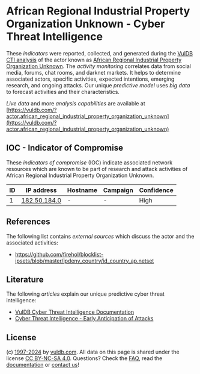 # African Regional Industrial Property Organization Unknown - Cyber Threat Intelligence

These _indicators_ were reported, collected, and generated during the [VulDB CTI analysis](https://vuldb.com/?kb.cti) of the actor known as [African Regional Industrial Property Organization Unknown](https://vuldb.com/?actor.african_regional_industrial_property_organization_unknown). The _activity monitoring_ correlates data from social media, forums, chat rooms, and darknet markets. It helps to determine associated actors, specific activities, expected intentions, emerging research, and ongoing attacks. Our unique _predictive model_ uses _big data_ to forecast activities and their characteristics.

_Live data_ and more _analysis capabilities_ are available at [https://vuldb.com/?actor.african_regional_industrial_property_organization_unknown](https://vuldb.com/?actor.african_regional_industrial_property_organization_unknown)

## IOC - Indicator of Compromise

These _indicators of compromise_ (IOC) indicate associated network resources which are known to be part of research and attack activities of African Regional Industrial Property Organization Unknown.

ID | IP address | Hostname | Campaign | Confidence
-- | ---------- | -------- | -------- | ----------
1 | [182.50.184.0](https://vuldb.com/?ip.182.50.184.0) | - | - | High

## References

The following list contains _external sources_ which discuss the actor and the associated activities:

* https://github.com/firehol/blocklist-ipsets/blob/master/ipdeny_country/id_country_ap.netset

## Literature

The following _articles_ explain our unique predictive cyber threat intelligence:

* [VulDB Cyber Threat Intelligence Documentation](https://vuldb.com/?kb.cti)
* [Cyber Threat Intelligence - Early Anticipation of Attacks](https://www.scip.ch/en/?labs.20201022)

## License

(c) [1997-2024](https://vuldb.com/?kb.changelog) by [vuldb.com](https://vuldb.com/?kb.about). All data on this page is shared under the license [CC BY-NC-SA 4.0](https://creativecommons.org/licenses/by-nc-sa/4.0/). Questions? Check the [FAQ](https://vuldb.com/?kb.faq), read the [documentation](https://vuldb.com/?kb) or [contact us](https://vuldb.com/?contact)!
